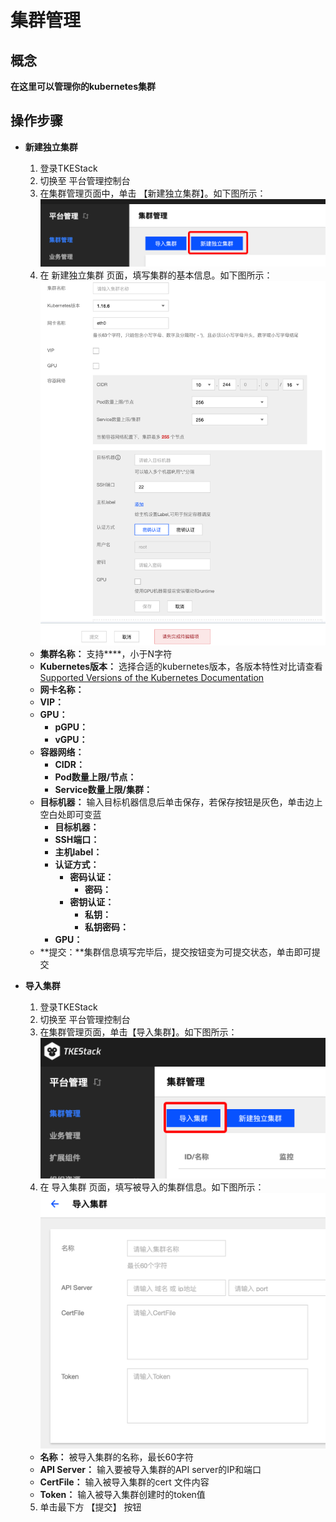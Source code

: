 # 集群管理

## 概念
**在这里可以管理你的kubernetes集群**

## 操作步骤
+ **新建独立集群**
  
    1. 登录TKEStack
    2. 切换至 平台管理控制台
   3. 在集群管理页面中，单击 【新建独立集群】。如下图所示：
   ![新建独立集群](images/新建独立集群0.png)
    4. 在 新建独立集群 页面，填写集群的基本信息。如下图所示：
   ![集群基本信息0.png](images/集群基本信息0.png)
   + **集群名称：** 支持****，小于N字符
   + **Kubernetes版本：** 选择合适的kubernetes版本，各版本特性对比请查看 [Supported Versions of the Kubernetes Documentation](https://kubernetes.io/docs/home/supported-doc-versions/)
   +  **网卡名称：** 
   +  **VIP：** 
   +  **GPU：**
      +  **pGPU：**
      +  **vGPU：**
   +  **容器网络：**
      +  **CIDR：**
      +  **Pod数量上限/节点：**
      +  **Service数量上限/集群：** 
   +  **目标机器：** 输入目标机器信息后单击保存，若保存按钮是灰色，单击边上空白处即可变蓝
      +  **目标机器：**
      +  **SSH端口：**
      +  **主机label：**
      +  **认证方式：**
         +  **密码认证：**
            +  **密码：**
         +  **密钥认证：**
            +  **私钥：**
            +  **私钥密码：**
      +  **GPU：** 
   +  **提交：**集群信息填写完毕后，提交按钮变为可提交状态，单击即可提交
   
+ **导入集群**
    1. 登录TKEStack
    2. 切换至 平台管理控制台
    3. 在集群管理页面，单击【导入集群】。如下图所示：
    ![导入集群](images/导入集群0.png)
    4. 在 导入集群 页面，填写被导入的集群信息。如下图所示：
    ![导入集群信息](images/导入集群2.png)
    + **名称：** 被导入集群的名称，最长60字符
    + **API Server：** 输入要被导入集群的API server的IP和端口
    + **CertFile：** 输入被导入集群的cert 文件内容
    + **Token：** 输入被导入集群创建时的token值
    5. 单击最下方 【提交】 按钮 
